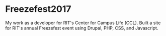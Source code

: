 # Freezefest2017
My work as a developer for RIT's Center for Campus Life (CCL). Built a site for RIT's annual Freezefest event using Drupal, PHP, CSS, and Javascript.
